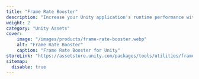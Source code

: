 ```yaml
---
title: "Frame Rate Booster"
description: "Increase your Unity application's runtime performance with zero code modification."
weight: 2
category: "Unity Assets"
cover:
    image: "/images/products/frame-rate-booster.webp"
    alt: "Frame Rate Booster"
    caption: "Frame Rate Booster for Unity"
storeLink: "https://assetstore.unity.com/packages/tools/utilities/frame-rate-booster-120660?aid=1101l3N9P"
sitemap:
  disable: true
---
```

